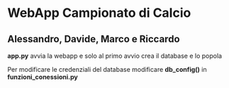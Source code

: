 # WebApp Campionato di Calcio

## Alessandro, Davide, Marco e Riccardo


**app.py** avvia la webapp e solo al primo avvio crea il database e lo popola

Per modificare le credenziali del database modificare **db_config()** in **funzioni_conessioni.py**